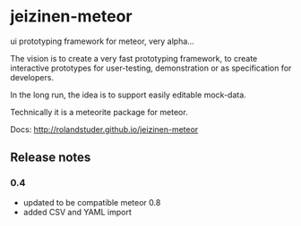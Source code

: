 jeizinen-meteor
===============

ui prototyping framework for meteor, very alpha...

The vision is to create a very fast prototyping framework, to create interactive prototypes for user-testing, demonstration or as specification for developers. 

In the long run, the idea is to support easily editable mock-data.

Technically it is a meteorite package for meteor.

Docs: http://rolandstuder.github.io/jeizinen-meteor

## Release notes

### 0.4

* updated to be compatible meteor 0.8
* added CSV and YAML import